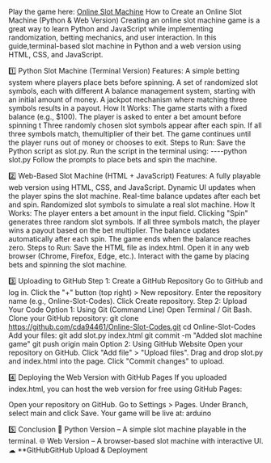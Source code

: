 Play the game here: [Online Slot Machine](https://www.789446.icu/index.html)
How to Create an Online Slot Machine (Python & Web Version)
Creating an online slot machine game is a great way to learn Python and JavaScript while implementing randomization, betting mechanics, and user interaction. In this guide,terminal-based slot machine in Python and a web version using HTML, CSS, and JavaScript.



1️⃣ Python Slot Machine (Terminal Version)
Features:
A simple betting system where players place bets before spinning.
A set of randomized slot symbols, each with different
A balance management system, starting with an initial amount of money.
A jackpot mechanism where matching three symbols results in a payout.
How It Works:
The game starts with a fixed balance (e.g., $100).
The player is asked to enter a bet amount before spinning t
Three randomly chosen slot symbols appear after each spin.
If all three symbols match, themultiplier of their bet.
The game continues until the player runs out of money or chooses to exit.
Steps to Run:
Save the Python script as slot.py.
Run the script in the terminal using:
----python slot.py
Follow the prompts to place bets and spin the machine.


2️⃣ Web-Based Slot Machine (HTML + JavaScript)
Features:
A fully playable web version using HTML, CSS, and JavaScript.
Dynamic UI updates when the player spins the slot machine.
Real-time balance updates after each bet and spin.
Randomized slot symbols to simulate a real slot machine.
How It Works:
The player enters a bet amount in the input field.
Clicking "Spin" generates three random slot symbols.
If all three symbols match, the player wins a payout based on the bet multiplier.
The balance updates automatically after each spin.
The game ends when the balance reaches zero.
Steps to Run:
Save the HTML file as index.html.
Open it in any web browser (Chrome, Firefox, Edge, etc.).
Interact with the game by placing bets and spinning the slot machine.


3️⃣ Uploading to GitHub
Step 1: Create a GitHub Repository
Go to GitHub and log in.
Click the "+" button (top right) > New repository.
Enter the repository name (e.g., Online-Slot-Codes).
Click Create repository.
Step 2: Upload Your Code
Option 1: Using Git (Command Line)
Open Terminal / Git Bash.
Clone your GitHub repository:
git clone https://github.com/cda94461/Online-Slot-Codes.git
cd Online-Slot-Codes
Add your files:
git add slot.py index.html
git commit -m "Added slot machine game"
git push origin main
Option 2: Using GitHub Website
Open your repository on GitHub.
Click "Add file" > "Upload files".
Drag and drop slot.py and index.html into the page.
Click "Commit changes" to upload.


4️⃣ Deploying the Web Version with GitHub Pages
If you uploaded index.html, you can host the web version for free using GitHub Pages:

Open your repository on GitHub.
Go to Settings > Pages.
Under Branch, select main and click Save.
Your game will be live at:
arduino


5️⃣ Conclusion
🎰 Python Version – A simple slot machine playable in the terminal.
🌐 Web Version – A browser-based slot machine with interactive UI.
☁ **GitHubGitHub Upload & Deployment

